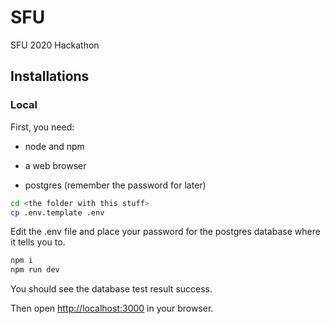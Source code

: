 # SFU
SFU 2020 Hackathon 

## Installations

### Local

First, you need:

- node and npm

- a web browser

- postgres (remember the password for later)

```bash
cd <the folder with this stuff>
cp .env.template .env
```

Edit the .env file and place your password for the postgres database where it tells you to.

```bash
npm i
npm run dev
```

You should see the database test result success.

Then open <http://localhost:3000> in your browser.
